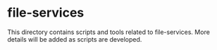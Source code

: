 # file-services

This directory contains scripts and tools related to file-services. More details will be added as scripts are developed.

